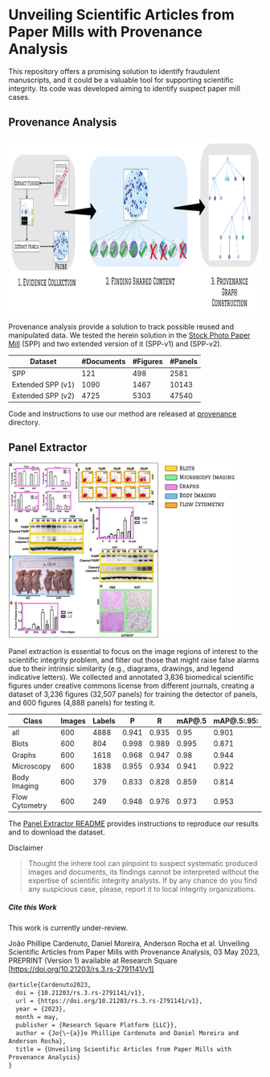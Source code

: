 # Unveiling Scientific Articles from Paper Mills with Provenance Analysis

This repository offers a promising solution to identify fraudulent manuscripts, and it could be a valuable tool for supporting scientific integrity. Its code was developed aiming to identify suspect paper mill cases.

## Provenance Analysis
<img src=".figs/provenance-pipeline.jpg" alt="Panel Extraction Sample" width="750" height="350">


Provenance analysis provide a solution to track possible reused and manipulated data.
We tested the herein solution in the [Stock Photo Paper Mill](https://scienceintegritydigest.com/2020/07/05/the-stock-photo-paper-mill/) (SPP) and two extended version of it (SPP-v1) and (SPP-v2).

|       Dataset         | #Documents | #Figures | #Panels  |
|-----------------------|------------|----------|----------|
|        SPP            |    121     |   498    |  2581    |
| Extended SPP (v1)     |   1090     |  1467    | 10143    |
| Extended SPP (v2)     |   4725     |  5303    | 47540    |


Code and instructions to use our method are released at [provenance](https://github.com/phillipecardenuto/upm/tree/main/provenance) directory.

## Panel Extractor

<img src=".figs/panel-extractor-fig.png" alt="Panel Extraction Sample" width="450" height="350">

Panel extraction is essential to focus on the image regions of interest to the scientific integrity problem, and filter out those that might raise false alarms due to their intrinsic similarity (e.g., diagrams, drawings, and legend indicative letters).
We collected and annotated 3,836 biomedical scientific figures under creative commons license from different journals, creating a dataset of 3,236 figures (32,507 panels) for training the detector of panels, and 600 figures (4,888 panels) for testing it.

| Class            | Images | Labels |     P   |     R   | mAP@.5  | mAP@.5:.95: |
|------------------|--------|--------|---------|---------|---------|-------------|
| all              |   600  |  4888  |  0.941  |  0.935  |  0.95   |    0.901    |
| Blots            |   600  |   804  |  0.998  |  0.989  |  0.995  |    0.871    |
| Graphs           |   600  |  1618  |  0.968  |  0.947  |  0.98   |    0.944    |
| Microscopy       |   600  |  1838  |  0.955  |  0.934  |  0.941  |    0.922    |
| Body Imaging     |   600  |   379  |  0.833  |  0.828  |  0.859  |    0.814    |
| Flow Cytometry   |   600  |   249  |  0.948  |  0.976  |  0.973  |    0.953    |

The [Panel Extractor README](panel-extractor/README.md) provides instructions to reproduce our 
results and to download the dataset.


Disclaimer
> Thought the inhere tool can pinpoint to suspect systematic produced images and documents, its findings cannot be interpreted without the expertise of scientific integrity analysts.
> If by any chance do you find any suspicious case, please, report it to local integrity organizations.


##### Cite this Work
This work is currently under-review.

João Phillipe Cardenuto, Daniel Moreira, Anderson Rocha et al. Unveiling Scientific Articles from Paper Mills with Provenance Analysis, 03 May 2023, PREPRINT (Version 1) available at Research Square [https://doi.org/10.21203/rs.3.rs-2791141/v1]
```
@article{Cardenuto2023,
  doi = {10.21203/rs.3.rs-2791141/v1},
  url = {https://doi.org/10.21203/rs.3.rs-2791141/v1},
  year = {2023},
  month = may,
  publisher = {Research Square Platform {LLC}},
  author = {Jo{\~{a}}o Phillipe Cardenuto and Daniel Moreira and Anderson Rocha},
  title = {Unveiling Scientific Articles from Paper Mills with Provenance Analysis}
}
```